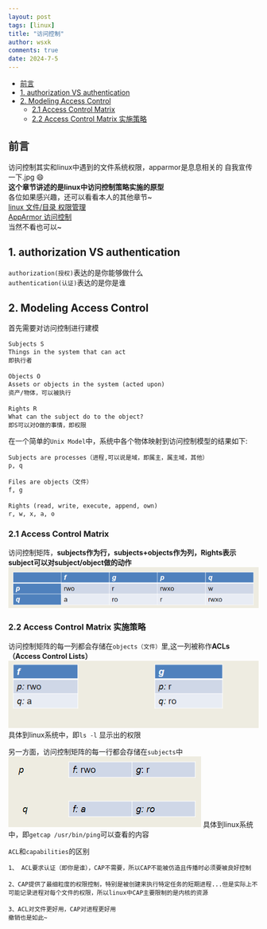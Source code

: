 ```yaml
---
layout: post
tags: [linux]
title: "访问控制"
author: wsxk
comments: true
date: 2024-7-5
---
```


- [前言](#前言)
- [1. authorization VS authentication](#1-authorization-vs-authentication)
- [2. Modeling Access Control](#2-modeling-access-control)
  - [2.1 Access Control Matrix](#21-access-control-matrix)
  - [2.2 Access Control Matrix 实施策略](#22-access-control-matrix-实施策略)

## 前言<br>
访问控制其实和linux中遇到的文件系统权限，apparmor是息息相关的
自我宣传一下.jpg 😄<br>
**这个章节讲述的是linux中访问控制策略实施的原型**<br>
各位如果感兴趣，还可以看看本人的其他章节~<br>
[linux 文件/目录 权限管理](https://wsxk.github.io/linux%E6%9D%83%E9%99%90%E7%AE%A1%E7%90%86/)<br>
[AppArmor 访问控制](https://wsxk.github.io/apparmor%E8%AE%BF%E9%97%AE%E6%8E%A7%E5%88%B6/)<br>
当然不看也可以~<br>

## 1. authorization VS authentication<br>
`authorization(授权)`表达的是你能够做什么<br>
`authentication(认证)`表达的是你是谁<br>

## 2. Modeling Access Control<br>
首先需要对访问控制进行建模
```
Subjects S
Things in the system that can act
即执行者

Objects O
Assets or objects in the system (acted upon)
资产/物体，可以被执行

Rights R
What can the subject do to the object?
即S可以对O做的事情，即权限
```

在一个简单的`Unix Model`中，系统中各个物体映射到访问控制模型的结果如下:<br>
```
Subjects are processes（进程,可以说是域，即属主，属主域，其他）
p, q

Files are objects（文件）
f, g

Rights (read, write, execute, append, own)
r, w, x, a, o 
```

### 2.1 Access Control Matrix<br>
访问控制矩阵，**subjects作为行，subjects+objects作为列，Rights表示subject可以对subject/object做的动作**<br>
![](https://raw.githubusercontent.com/wsxk/wsxk_pictures/main/2024-3-25/20240705214741.png)

### 2.2 Access Control Matrix 实施策略<br>
访问控制矩阵的每一列都会存储在`objects（文件）`里,这一列被称作**ACLs（Access Control Lists）**<br>
![](https://raw.githubusercontent.com/wsxk/wsxk_pictures/main/2024-3-25/20240706172138.png)
具体到linux系统中，即`ls -l` 显示出的权限<br>

另一方面，访问控制矩阵的每一行都会存储在`subjects`中<br>
![](https://raw.githubusercontent.com/wsxk/wsxk_pictures/main/2024-3-25/20240706173215.png)
具体到linux系统中，即`getcap /usr/bin/ping`可以查看的内容<br>

`ACL`和`capabilities`的区别<br>
```
1、 ACL要求认证（即你是谁），CAP不需要，所以CAP不能被仿造且传播时必须要被良好控制

2、CAP提供了最细粒度的权限控制，特别是被创建来执行特定任务的短期进程...但是实际上不可能记录进程对每个文件的权限，所以linux中CAP主要限制的是内核的资源

3、ACL对文件更好用，CAP对进程更好用
撤销也是如此~
```